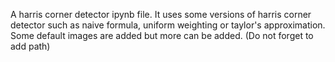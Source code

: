 A harris corner detector ipynb file. It uses some versions of harris corner detector such as naive formula, uniform weighting or taylor's approximation.
Some default images are added but more can be added. (Do not forget to add path)
